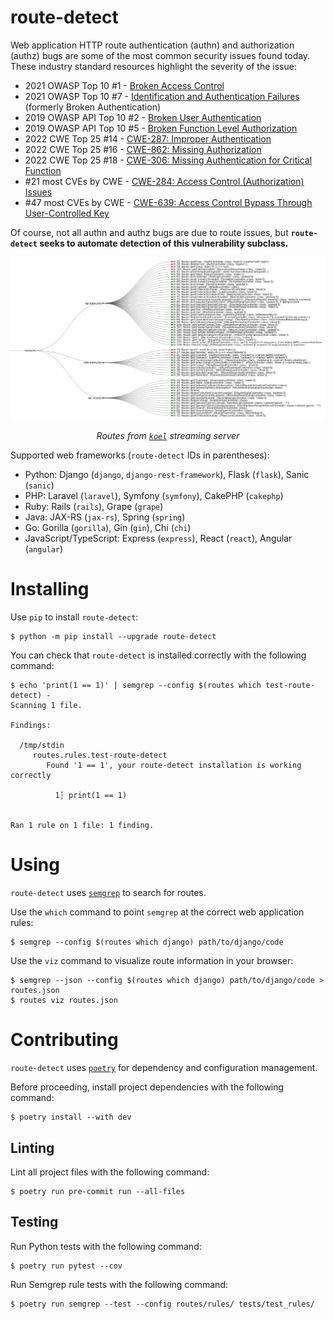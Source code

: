 # route-detect

Web application HTTP route authentication (authn) and authorization (authz) bugs are some of the most common security issues found today. These industry standard resources highlight the severity of the issue:

- 2021 OWASP Top 10 #1 - [Broken Access Control](https://owasp.org/Top10/A01_2021-Broken_Access_Control/)
- 2021 OWASP Top 10 #7 - [Identification and Authentication Failures](https://owasp.org/Top10/A07_2021-Identification_and_Authentication_Failures/) (formerly Broken Authentication)
- 2019 OWASP API Top 10 #2 - [Broken User Authentication](https://github.com/OWASP/API-Security/blob/master/2019/en/src/0xa2-broken-user-authentication.md)
- 2019 OWASP API Top 10 #5 - [Broken Function Level Authorization](https://github.com/OWASP/API-Security/blob/master/2019/en/src/0xa5-broken-function-level-authorization.md)
- 2022 CWE Top 25 #14 - [CWE-287: Improper Authentication](https://cwe.mitre.org/data/definitions/1387.html)
- 2022 CWE Top 25 #16 - [CWE-862: Missing Authorization](https://cwe.mitre.org/data/definitions/1387.html)
- 2022 CWE Top 25 #18 - [CWE-306: Missing Authentication for Critical Function](https://cwe.mitre.org/data/definitions/1387.html)
- #21 most CVEs by CWE - [CWE-284: Access Control (Authorization) Issues](https://www.cvedetails.com/cwe-definitions.php)
- #47 most CVEs by CWE - [CWE-639: Access Control Bypass Through User-Controlled Key](https://www.cvedetails.com/cwe-definitions.php)

Of course, not all authn and authz bugs are due to route issues, but **`route-detect` seeks to automate detection of this vulnerability subclass.**

![Routes demo](routes-demo.png?raw=true)

<p align="center">
    <i>Routes from <code><a href="https://github.com/koel/koel">koel<a></code> streaming server</i>
</p>

Supported web frameworks (`route-detect` IDs in parentheses):

- Python: Django (`django`, `django-rest-framework`), Flask (`flask`), Sanic (`sanic`)
- PHP: Laravel (`laravel`), Symfony (`symfony`), CakePHP (`cakephp`)
- Ruby: Rails (`rails`), Grape (`grape`)
- Java: JAX-RS (`jax-rs`), Spring (`spring`)
- Go: Gorilla (`gorilla`), Gin (`gin`), Chi (`chi`)
- JavaScript/TypeScript: Express (`express`), React (`react`), Angular (`angular`)

# Installing

Use `pip` to install `route-detect`:

```
$ python -m pip install --upgrade route-detect
```

You can check that `route-detect` is installed correctly with the following command:

```
$ echo 'print(1 == 1)' | semgrep --config $(routes which test-route-detect) -
Scanning 1 file.

Findings:

  /tmp/stdin
     routes.rules.test-route-detect
        Found '1 == 1', your route-detect installation is working correctly

          1┆ print(1 == 1)


Ran 1 rule on 1 file: 1 finding.
```

# Using

`route-detect` uses [`semgrep`](https://github.com/returntocorp/semgrep) to search for routes.

Use the `which` command to point `semgrep` at the correct web application rules:

```
$ semgrep --config $(routes which django) path/to/django/code
```

Use the `viz` command to visualize route information in your browser:

```
$ semgrep --json --config $(routes which django) path/to/django/code > routes.json
$ routes viz routes.json
```

# Contributing

`route-detect` uses [`poetry`](https://python-poetry.org/) for dependency and configuration management.

Before proceeding, install project dependencies with the following command:

```
$ poetry install --with dev
```

## Linting

Lint all project files with the following command:

```
$ poetry run pre-commit run --all-files
```

## Testing

Run Python tests with the following command:

```
$ poetry run pytest --cov
```

Run Semgrep rule tests with the following command:

```
$ poetry run semgrep --test --config routes/rules/ tests/test_rules/
```

